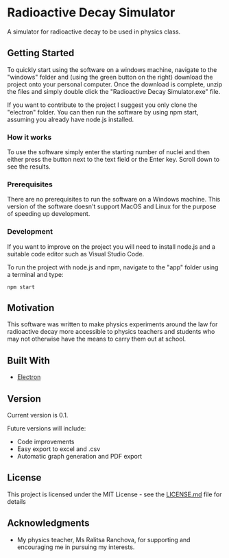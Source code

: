 # Radioactive Decay Simulator

A simulator for radioactive decay to be used in physics class.

## Getting Started

To quickly start using the software on a windows machine, navigate to the "windows" folder and (using the green button on the right) download the project onto your personal computer. Once the download is complete, unzip the files and simply double click the "Radioactive Decay Simulator.exe" file.

If you want to contribute to the project I suggest you only clone the "electron" folder. You can then run the software by using npm start, assuming you already have node.js installed. 

### How it works

To use the software simply enter the starting number of nuclei and then either press the button next to the text field or the Enter key. Scroll down to see the results. 

### Prerequisites

There are no prerequisites to run the software on a Windows machine. This version of the software doesn't support MacOS and Linux for the purpose of speeding up development. 

### Development

If you want to improve on the project you will need to install node.js and a suitable code editor such as Visual Studio Code. 
 
To run the project with node.js and npm, navigate to the "app" folder using a terminal and type:
```
npm start
```

## Motivation

This software was written to make physics experiments around the law for radioactive decay more accessible to physics teachers and students who may not otherwise have the means to carry them out at school. 

## Built With

* [Electron](https://electron.atom.io)

## Version

Current version is 0.1. 

Future versions will include:
* Code improvements
* Easy export to excel and .csv
* Automatic graph generation and PDF export

## License
This project is licensed under the MIT License - see the [LICENSE.md](LICENSE.md) file for details

## Acknowledgments

* My physics teacher, Ms Ralitsa Ranchova, for supporting and encouraging me in pursuing my interests. 